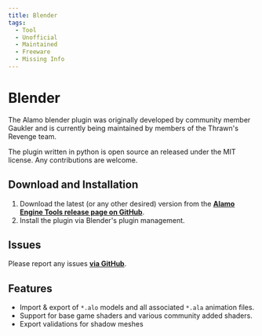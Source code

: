 ```yaml
---
title: Blender
tags:
  - Tool
  - Unofficial
  - Maintained
  - Freeware
  - Missing Info
---
```


# Blender

The Alamo blender plugin was originally developed by community member Gaukler and is currently being maintained by members of the Thrawn's Revenge team.

The plugin written in python is open source an released under the MIT license. Any contributions are welcome.

## Download and Installation

1. Download the latest (or any other desired) version from the **[Alamo Engine Tools release page on GitHub](https://github.com/AlamoEngine-Tools/Mirror-Blender-Alamo-Plugin/releases)**.
2. Install the plugin via Blender's plugin management.

## Issues

Please report any issues **[via GitHub](https://github.com/AlamoEngine-Tools/Mirror-Blender-Alamo-Plugin/issues)**.

## Features

- Import & export of `*.alo` models and all associated `*.ala` animation files.
- Support for base game shaders and various community added shaders.
- Export validations for shadow meshes